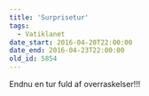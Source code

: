 ```yaml
---
title: 'Surprisetur'
tags:
  - Vatiklanet
date_start: 2016-04-20T22:00:00
date_end: 2016-04-23T22:00:00
old_id: 5854
---
```

Endnu en tur fuld af overraskelser!!!